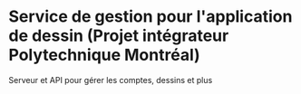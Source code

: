 # Service de gestion pour l'application de dessin (Projet intégrateur Polytechnique Montréal)

Serveur et API pour gérer les comptes, dessins et plus
